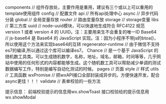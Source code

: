 components // 组件存放处，主要作用是重用，建议有三个或以上可以重用的template使用组件
config // 配置文件
    api // 所有api处理中心
    async // 异步代码分装
    global // 全局变量存放
    router // 路由变量存放
    storage // storage变量
libs // 第三方库
    uuid // node-uuid模块，可以快速地生成符合 RFC4122 规范 version 1 或者 version 4 的 UUID。注：主要用来生不会重复的唯一ID
    Base64 // js-base64 是 Base64 的 JavaScript 实现。注：因为小程序不带js的btoa()，所以使用这个方法来实现base64的互转
    regenerator-runtime // 由于微信不支持es7的编译,所以通过这个库可以编译es7。
    Chance // 是一个基于 JavaScript 的随机数工具类。可以生成随机数字，名称，地址，域名，邮箱，时间等等，几乎网站中使用的任何形式的内容都能够生成。这个随机数工具可以帮助减少单调的测试数据编写工作，特别是编写自动化测试的时候。
pages // 页面
style // 样式
utils // 工具函数
    wxPromise // 把wxAPI接口全部封装成异步的。方便快速开发，配合async更佳！！！
    validate // 表单校验的一些方法

提示信息：
前端校验提示的信息用wx.showToast
接口校验给的提示信息用wx.showModal
